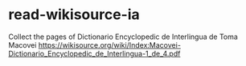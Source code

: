 # read-wikisource-ia
Collect the pages of Dictionario Encyclopedic de Interlingua de Toma Macovei
https://wikisource.org/wiki/Index:Macovei-Dictionario_Encyclopedic_de_Interlingua-1_de_4.pdf
